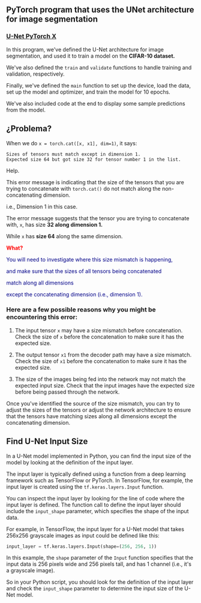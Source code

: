 ## PyTorch program that uses the UNet architecture for image segmentation

### [U-Net PyTorch X](../../TensorFlow/todo/unet-todo/unet-torch-x.py)

In this program, we've defined the U-Net architecture for image segmentation, 
and used it to train a model on the **CIFAR-10 dataset.** 

We've also defined the `train` and `validate` functions to handle training and validation, respectively. 

Finally, we've defined the `main` function to set up the device, load the data, set up the model and optimizer, and train the model for 10 epochs. 

We've also included code at the end to display some sample predictions from the model.

## ¿Problema?

When we do `x = torch.cat([x, x1], dim=1)`, it says: 

```
Sizes of tensors must match except in dimension 1. 
Expected size 64 but got size 32 for tensor number 1 in the list. 
```

Help.

This error message is indicating that the size of the tensors that you are trying to concatenate with `torch.cat()` do not match along the non-concatenating dimension.

i.e., Dimension 1 in this case.

The error message suggests that the tensor you are trying to concatenate with, `x`, has size **32 along dimension 1.**

While `x` has **size 64** along the same dimension.

<span style="color: red;font-weight:bold">What?</span>

<span style="color: #000088;">You will need to investigate where this size mismatch is happening,</span>

<span style="color: #000088;">and make sure that the sizes of all tensors being concatenated</span>

<span style="color: #000088;">match along all dimensions</span>

<span style="color: #000088;">except the concatenating dimension (i.e., dimension 1).</span>

### Here are a few possible reasons why you might be encountering this error:

1. The input tensor `x` may have a size mismatch before concatenation. Check the size of `x` before the concatenation to make sure it has the expected size.

2. The output tensor `x1` from the decoder path may have a size mismatch. Check the size of `x1` before the concatenation to make sure it has the expected size.

3. The size of the images being fed into the network may not match the expected input size. Check that the input images have the expected size before being passed through the network.

Once you've identified the source of the size mismatch, you can try to adjust the sizes of the tensors or adjust the network architecture to ensure that the tensors have matching sizes along all dimensions except the concatenating dimension.

## Find U-Net Input Size

In a U-Net model implemented in Python, you can find the input size of the model by looking at the definition of the input layer. 

The input layer is typically defined using a function from a deep learning framework such as TensorFlow or PyTorch. In TensorFlow, for example, the input layer is created using the `tf.keras.layers.Input` function. 

You can inspect the input layer by looking for the line of code where the input layer is defined. The function call to define the input layer should include the `input_shape` parameter, which specifies the shape of the input data. 

For example, in TensorFlow, the input layer for a U-Net model that takes 256x256 grayscale images as input could be defined like this:

```py
input_layer = tf.keras.layers.Input(shape=(256, 256, 1))
```

In this example, the `shape` parameter of the `Input` function specifies that the input data is 256 pixels wide and 256 pixels tall, and has 1 channel (i.e., it's a grayscale image). 

So in your Python script, you should look for the definition of the input layer and check the `input_shape` parameter to determine the input size of the U-Net model.

<br>

